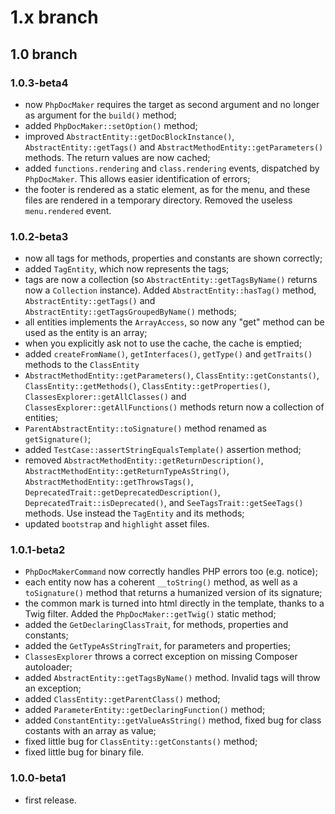 # 1.x branch
## 1.0 branch
### 1.0.3-beta4
* now `PhpDocMaker` requires the target as second argument and no longer as
    argument for the `build()` method;
* added `PhpDocMaker::setOption()` method;
* improved `AbstractEntity::getDocBlockInstance()`, `AbstractEntity::getTags()`
    and `AbstractMethodEntity::getParameters()` methods. The return values are
    now cached;
* added `functions.rendering` and `class.rendering` events, dispatched by
    `PhpDocMaker`. This allows easier identification of errors;
* the footer is rendered as a static element, as for the menu, and these files are
    rendered in a temporary directory. Removed the useless `menu.rendered` event.

### 1.0.2-beta3
* now all tags for methods, properties and constants are shown correctly;
* added `TagEntity`, which now represents the tags;
* tags are now a collection (so `AbstractEntity::getTagsByName()` returns now a
    `Collection` instance). Added `AbstractEntity::hasTag()` method,
    `AbstractEntity::getTags()` and `AbstractEntity::getTagsGroupedByName()` methods;
* all entities implements the `ArrayAccess`, so now any "get" method can be used
    as the entity is an array;
* when you explicitly ask not to use the cache, the cache is emptied;
* added `createFromName()`, `getInterfaces()`, `getType()` and `getTraits()`
    methods to the `ClassEntity`
* `AbstractMethodEntity::getParameters()`, `ClassEntity::getConstants()`,
    `ClassEntity::getMethods()`, `ClassEntity::getProperties()`,
    `ClassesExplorer::getAllClasses()` and `ClassesExplorer::getAllFunctions()`
    methods return now a collection of entities;
* `ParentAbstractEntity::toSignature()` method renamed as `getSignature()`;
* added `TestCase::assertStringEqualsTemplate()` assertion method;
* removed `AbstractMethodEntity::getReturnDescription()`,
    `AbstractMethodEntity::getReturnTypeAsString()`,
    `AbstractMethodEntity::getThrowsTags()`,
    `DeprecatedTrait::getDeprecatedDescription()`, `DeprecatedTrait::isDeprecated()`,
    and `SeeTagsTrait::getSeeTags()` methods. Use instead the `TagEntity`
    and its methods;
* updated `bootstrap` and `highlight` asset files.

### 1.0.1-beta2
* `PhpDocMakerCommand` now correctly handles PHP errors too (e.g. notice);
* each entity now has a coherent `__toString()` method, as well as a
    `toSignature()` method that returns a humanized version of its signature;
* the common mark is turned into html directly in the template, thanks to a Twig
    filter. Added the `PhpDocMaker::getTwig()` static method;
* added the `GetDeclaringClassTrait`, for methods, properties and constants;
* added the `GetTypeAsStringTrait`, for parameters and properties;
* `ClassesExplorer` throws a correct exception on missing Composer autoloader;
* added `AbstractEntity::getTagsByName()` method. Invalid tags will throw an exception;
* added `ClassEntity::getParentClass()` method;
* added `ParameterEntity::getDeclaringFunction()` method;
* added `ConstantEntity::getValueAsString()` method, fixed bug for class costants
    with an array as value;
* fixed little bug for `ClassEntity::getConstants()` method;
* fixed little bug for binary file.

### 1.0.0-beta1
* first release.
